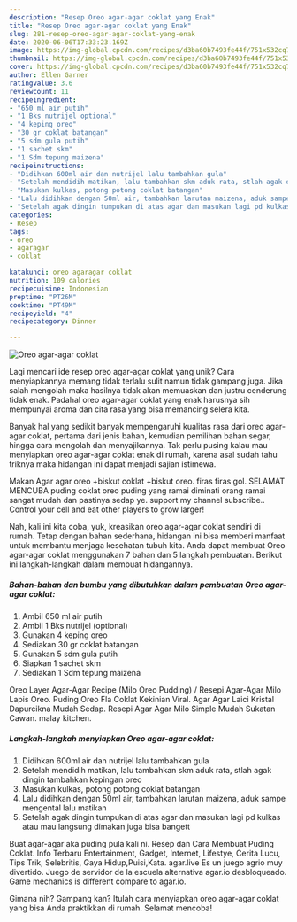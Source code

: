 ```yaml
---
description: "Resep Oreo agar-agar coklat yang Enak"
title: "Resep Oreo agar-agar coklat yang Enak"
slug: 281-resep-oreo-agar-agar-coklat-yang-enak
date: 2020-06-06T17:33:23.169Z
image: https://img-global.cpcdn.com/recipes/d3ba60b7493fe44f/751x532cq70/oreo-agar-agar-coklat-foto-resep-utama.jpg
thumbnail: https://img-global.cpcdn.com/recipes/d3ba60b7493fe44f/751x532cq70/oreo-agar-agar-coklat-foto-resep-utama.jpg
cover: https://img-global.cpcdn.com/recipes/d3ba60b7493fe44f/751x532cq70/oreo-agar-agar-coklat-foto-resep-utama.jpg
author: Ellen Garner
ratingvalue: 3.6
reviewcount: 11
recipeingredient:
- "650 ml air putih"
- "1 Bks nutrijel optional"
- "4 keping oreo"
- "30 gr coklat batangan"
- "5 sdm gula putih"
- "1 sachet skm"
- "1 Sdm tepung maizena"
recipeinstructions:
- "Didihkan 600ml air dan nutrijel lalu tambahkan gula"
- "Setelah mendidih matikan, lalu tambahkan skm aduk rata, stlah agak dingin tambahkan kepingan oreo"
- "Masukan kulkas, potong potong coklat batangan"
- "Lalu didihkan dengan 50ml air, tambahkan larutan maizena, aduk sampe mengental lalu matikan"
- "Setelah agak dingin tumpukan di atas agar dan masukan lagi pd kulkas atau mau langsung dimakan juga bisa bangett"
categories:
- Resep
tags:
- oreo
- agaragar
- coklat

katakunci: oreo agaragar coklat 
nutrition: 109 calories
recipecuisine: Indonesian
preptime: "PT26M"
cooktime: "PT49M"
recipeyield: "4"
recipecategory: Dinner

---
```



![Oreo agar-agar coklat](https://img-global.cpcdn.com/recipes/d3ba60b7493fe44f/751x532cq70/oreo-agar-agar-coklat-foto-resep-utama.jpg)

Lagi mencari ide resep oreo agar-agar coklat yang unik? Cara menyiapkannya memang tidak terlalu sulit namun tidak gampang juga. Jika salah mengolah maka hasilnya tidak akan memuaskan dan justru cenderung tidak enak. Padahal oreo agar-agar coklat yang enak harusnya sih mempunyai aroma dan cita rasa yang bisa memancing selera kita.

Banyak hal yang sedikit banyak mempengaruhi kualitas rasa dari oreo agar-agar coklat, pertama dari jenis bahan, kemudian pemilihan bahan segar, hingga cara mengolah dan menyajikannya. Tak perlu pusing kalau mau menyiapkan oreo agar-agar coklat enak di rumah, karena asal sudah tahu triknya maka hidangan ini dapat menjadi sajian istimewa.

Makan Agar agar oreo +biskut coklat +biskut oreo. firas firas gol. SELAMAT MENCUBA puding coklat oreo puding yang ramai diminati orang ramai sangat mudah dan pastinya sedap ye. support my channel subscribe.. Control your cell and eat other players to grow larger!


Nah, kali ini kita coba, yuk, kreasikan oreo agar-agar coklat sendiri di rumah. Tetap dengan bahan sederhana, hidangan ini bisa memberi manfaat untuk membantu menjaga kesehatan tubuh kita. Anda dapat membuat Oreo agar-agar coklat menggunakan 7 bahan dan 5 langkah pembuatan. Berikut ini langkah-langkah dalam membuat hidangannya.

<!--inarticleads1-->

##### Bahan-bahan dan bumbu yang dibutuhkan dalam pembuatan Oreo agar-agar coklat:

1. Ambil 650 ml air putih
1. Ambil 1 Bks nutrijel (optional)
1. Gunakan 4 keping oreo
1. Sediakan 30 gr coklat batangan
1. Gunakan 5 sdm gula putih
1. Siapkan 1 sachet skm
1. Sediakan 1 Sdm tepung maizena


Oreo Layer Agar-Agar Recipe (Milo Oreo Pudding) / Resepi Agar-Agar Milo Lapis Oreo. Puding Oreo Fla Coklat Kekinian Viral. Agar Agar Laici Kristal Dapurcikna Mudah Sedap. Resepi Agar Agar Milo Simple Mudah Sukatan Cawan. malay kitchen. 

<!--inarticleads2-->

##### Langkah-langkah menyiapkan Oreo agar-agar coklat:

1. Didihkan 600ml air dan nutrijel lalu tambahkan gula
1. Setelah mendidih matikan, lalu tambahkan skm aduk rata, stlah agak dingin tambahkan kepingan oreo
1. Masukan kulkas, potong potong coklat batangan
1. Lalu didihkan dengan 50ml air, tambahkan larutan maizena, aduk sampe mengental lalu matikan
1. Setelah agak dingin tumpukan di atas agar dan masukan lagi pd kulkas atau mau langsung dimakan juga bisa bangett


Buat agar-agar aka puding pula kali ni. Resep dan Cara Membuat Puding Coklat. Info Terbaru Entertainment, Gadget, Internet, Lifestye, Cerita Lucu, Tips Trik, Selebritis, Gaya Hidup,Puisi,Kata. agar.live Es un juego agrio muy divertido. Juego de servidor de la escuela alternativa agar.io desbloqueado. Game mechanics is different compare to agar.io. 

Gimana nih? Gampang kan? Itulah cara menyiapkan oreo agar-agar coklat yang bisa Anda praktikkan di rumah. Selamat mencoba!
